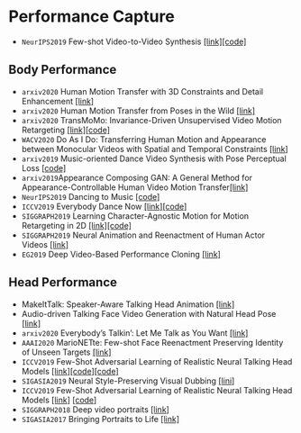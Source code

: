 # Performance Capture
* `NeurIPS2019` Few-shot Video-to-Video Synthesis [[link]](https://nvlabs.github.io/few-shot-vid2vid/)[[code]](https://github.com/NVlabs/few-shot-vid2vid)

## Body Performance
* `arxiv2020`  Human Motion Transfer with 3D Constraints and Detail Enhancement [[link]](https://arxiv.org/abs/2003.13510)
* `arxiv2020` Human Motion Transfer from Poses in the Wild [[link]](https://arxiv.org/pdf/2004.03142v1.pdf)
* `arxiv2020` TransMoMo: Invariance-Driven Unsupervised Video Motion Retargeting [[link]](https://arxiv.org/pdf/2003.14401.pdf)[[code]]()
* `WACV2020` Do As I Do: Transferring Human Motion and Appearance between Monocular Videos with Spatial and Temporal Constraints [[link]]( https://arxiv.org/pdf/2001.02606v1.pdf)
* `arxiv2019` Music-oriented Dance Video Synthesis with Pose Perceptual Loss [[code]](https://github.com/xrenaa/Music-Dance-Video-Synthesis)
* `arxiv2019`Appearance Composing GAN: A General Method for Appearance-Controllable Human Video Motion Transfer[[link]](https://arxiv.org/pdf/1911.10672.pdf)
* `NeurIPS2019` Dancing to Music [[code]](https://github.com/NVlabs/Dancing2Music)
* `ICCV2019` Everybody Dance Now [[link]](https://carolineec.github.io/everybody_dance_now/)[[code]](https://carolineec.github.io/everybody_dance_now/#code)
* `SIGGRAPH2019` Learning Character-Agnostic Motion for Motion Retargeting in 2D [[link]](https://motionretargeting2d.github.io/)[[code]](https://github.com/ChrisWu1997/2D-Motion-Retargeting)
* `SIGGRAPH2019` Neural Animation and Reenactment of Human Actor Videos [[link]](http://gvv.mpi-inf.mpg.de/projects/wxu/HumanReenactment/)
* `EG2019` Deep Video-Based Performance Cloning [[link]](https://arxiv.org/abs/1808.06847)

## Head Performance
* MakeItTalk: Speaker-Aware Talking Head Animation [[link]](https://people.umass.edu/~yangzhou/)
* Audio-driven Talking Face Video Generation with Natural Head Pose [[link]](https://arxiv.org/pdf/2002.10137v1.pdf)
* `arxiv2020` Everybody’s Talkin’: Let Me Talk as You Want [[link]](https://wywu.github.io/projects/EBT/EBT.html)
* `AAAI2020` MarioNETte: Few-shot Face Reenactment Preserving Identity of Unseen Targets [[link]](https://hyperconnect.github.io/MarioNETte/)
* `ICCV2019` Few-Shot Adversarial Learning of Realistic Neural Talking Head Models [[link]](https://arxiv.org/abs/1905.08233v1)[[code]](https://github.com/grey-eye/talking-heads)[[code]](https://github.com/vincent-thevenin/Realistic-Neural-Talking-Head-Models)
* `SIGASIA2019` Neural Style-Preserving Visual Dubbing [[lini]](http://gvv.mpi-inf.mpg.de/projects/StyleDub/)
* `ICCV2019` Few-Shot Adversarial Learning of Realistic Neural Talking Head Models [[link]](https://arxiv.org/pdf/1905.08233v2.pdf) [[code]](https://github.com/vincent-thevenin/Realistic-Neural-Talking-Head-Models)
* `SIGGRAPH2018` Deep video portraits [[link]](https://gvv.mpi-inf.mpg.de/projects/DeepVideoPortraits/)
* `SIGASIA2017` Bringing Portraits to Life [[link]](http://cs.tau.ac.il/~averbuch1/portraitslife/index.htm)

